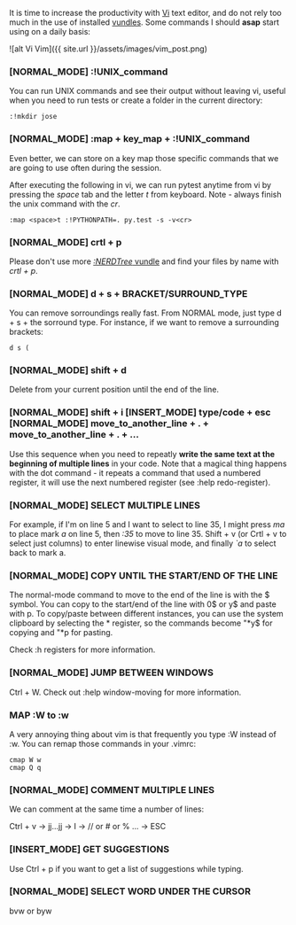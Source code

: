 It is time to increase the productivity with [Vi](https://en.wikipedia.org/wiki/Vi) text editor, and do not rely too much in the use of installed [vundles](https://github.com/jootse84/dotfiles/blob/master/.vimrc). Some commands I should **asap** start using on a daily basis:

![alt Vi Vim]({{ site.url }}/assets/images/vim_post.png)

### [NORMAL_MODE] :!UNIX_command

You can run UNIX commands and see their output without leaving vi, useful when you need to run tests or create a folder in the current directory:

```
:!mkdir jose
```

### [NORMAL_MODE] :map + key_map + :!UNIX_command

Even better, we can store on a key map those specific commands that we are going to use often during the session.

After executing the following in vi, we can run pytest anytime from vi by pressing the *space* tab and the letter *t* from keyboard. Note - always finish the unix command with the *cr*.

```
:map <space>t :!PYTHONPATH=. py.test -s -v<cr>
```

### [NORMAL_MODE] crtl + p

Please don't use more [*:NERDTree* vundle](https://github.com/scrooloose/nerdtree) and find your files by name with *crtl + p*.

### [NORMAL_MODE] d + s + BRACKET/SURROUND_TYPE

You can remove sorroundings really fast. From NORMAL mode, just type d + s + the sorround type. For instance, if we want to remove a surrounding brackets:

```
d s (
```

### [NORMAL_MODE] shift + d

Delete from your current position until the end of the line.

### [NORMAL_MODE] shift + i [INSERT_MODE] type/code + esc [NORMAL_MODE] move_to_another_line + . + move_to_another_line + . + ...

Use this sequence when you need to repeatly **write the same text at the beginning of multiple lines** in your code. Note that a magical thing happens with the dot command - it repeats a command that used a numbered register, it will use the next numbered register (see :help redo-register). 

### [NORMAL_MODE] SELECT MULTIPLE LINES

For example, if I'm on line 5 and I want to select to line 35, I might press *ma* to place mark *a* on line 5, then *:35* to move to line 35. Shift + v (or Crtl + v to select just columns) to enter linewise visual mode, and finally *`a* to select back to mark a.

### [NORMAL_MODE] COPY UNTIL THE START/END OF THE LINE

The normal-mode command to move to the end of the line is with the $ symbol. You can copy to the start/end of the line with 0$ or y$ and paste with p. To copy/paste between different instances, you can use the system clipboard by selecting the * register, so the commands become "\*y$ for copying and "\*p for pasting.

Check :h registers for more information.

### [NORMAL_MODE] JUMP BETWEEN WINDOWS

Ctrl + W. Check out :help window-moving for more information.

### MAP :W to :w

A very annoying thing about vim is that frequently you type :W instead of :w. You can remap those commands in your .vimrc:

```
cmap W w
cmap Q q
```

### [NORMAL_MODE] COMMENT MULTIPLE LINES

We can comment at the same time a number of lines:

Ctrl + v → jj...jj → I → // or # or % ... → ESC

### [INSERT_MODE] GET SUGGESTIONS

Use Ctrl + p if you want to get a list of suggestions while typing.

### [NORMAL_MODE] SELECT WORD UNDER THE CURSOR

bvw or byw

